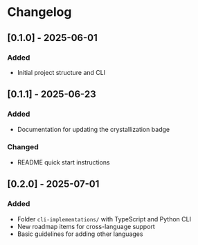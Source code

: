 # Changelog

## [0.1.0] - 2025-06-01
### Added
- Initial project structure and CLI

## [0.1.1] - 2025-06-23
### Added
- Documentation for updating the crystallization badge
### Changed
- README quick start instructions

## [0.2.0] - 2025-07-01
### Added
- Folder `cli-implementations/` with TypeScript and Python CLI
- New roadmap items for cross-language support
- Basic guidelines for adding other languages
